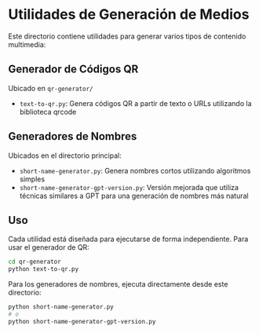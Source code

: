 # Utilidades de Generación de Medios

Este directorio contiene utilidades para generar varios tipos de contenido multimedia:

## Generador de Códigos QR

Ubicado en `qr-generator/`

- `text-to-qr.py`: Genera códigos QR a partir de texto o URLs utilizando la biblioteca qrcode

## Generadores de Nombres

Ubicados en el directorio principal:

- `short-name-generator.py`: Genera nombres cortos utilizando algoritmos simples
- `short-name-generator-gpt-version.py`: Versión mejorada que utiliza técnicas similares a GPT para una generación de nombres más natural

## Uso

Cada utilidad está diseñada para ejecutarse de forma independiente. Para usar el generador de QR:

```bash
cd qr-generator
python text-to-qr.py
```

Para los generadores de nombres, ejecuta directamente desde este directorio:

```bash
python short-name-generator.py
# o
python short-name-generator-gpt-version.py
``` 